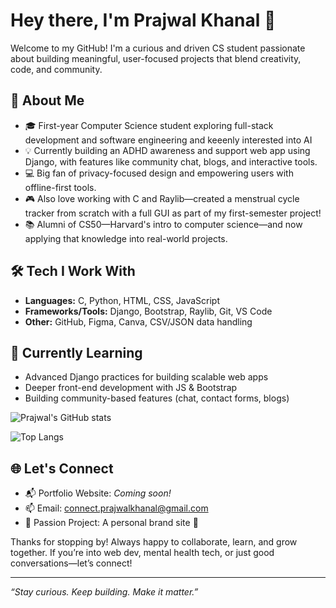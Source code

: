 # Hey there, I'm Prajwal Khanal 👋

Welcome to my GitHub! I'm a curious and driven CS student passionate about building meaningful, user-focused projects that blend creativity, code, and community.

## 🚀 About Me
- 🎓 First-year Computer Science student exploring full-stack development and software engineering and keeenly interested into AI
- 💡 Currently building an ADHD awareness and support web app using Django, with features like community chat, blogs, and interactive tools.
- 💻 Big fan of privacy-focused design and empowering users with offline-first tools.
- 🎮 Also love working with C and Raylib—created a menstrual cycle tracker from scratch with a full GUI as part of my first-semester project!
- 📚 Alumni of CS50—Harvard's intro to computer science—and now applying that knowledge into real-world projects.


## 🛠️ Tech I Work With
- **Languages:** C, Python, HTML, CSS, JavaScript
- **Frameworks/Tools:** Django, Bootstrap, Raylib, Git, VS Code
- **Other:** GitHub, Figma, Canva, CSV/JSON data handling

## 🌱 Currently Learning
- Advanced Django practices for building scalable web apps
- Deeper front-end development with JS & Bootstrap
- Building community-based features (chat, contact forms, blogs)

![Prajwal's GitHub stats](https://github-readme-stats.vercel.app/api?username=connect.prajwalkhanal&show_icons=true&theme=radical)

![Top Langs](https://github-readme-stats.vercel.app/api/top-langs/?username=connect.prajwalkhanal&layout=compact&theme=radical)



## 🌐 Let's Connect
- 📬 Portfolio Website: *Coming soon!*
- 📫 Email: connect.prajwalkhanal@gmail.com
- 🧠 Passion Project: A personal brand site 🚧

Thanks for stopping by! Always happy to collaborate, learn, and grow together. If you’re into web dev, mental health tech, or just good conversations—let’s connect!

---

_“Stay curious. Keep building. Make it matter.”_
